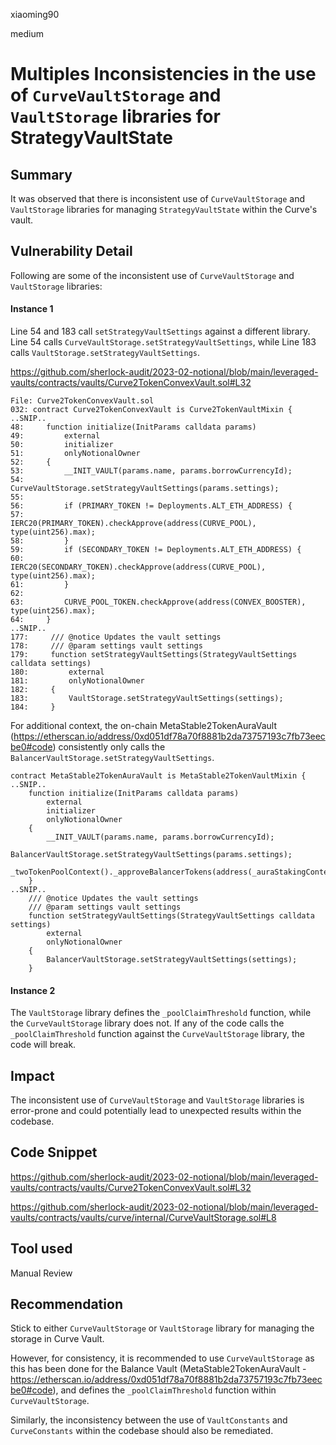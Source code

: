 xiaoming90

medium

# Multiples Inconsistencies in the use of `CurveVaultStorage` and `VaultStorage` libraries for StrategyVaultState

## Summary

It was observed that there is inconsistent use of `CurveVaultStorage` and `VaultStorage` libraries for managing `StrategyVaultState` within the Curve's vault.

## Vulnerability Detail

Following are some of the inconsistent use of `CurveVaultStorage` and `VaultStorage` libraries:

#### Instance 1

Line 54 and 183 call `setStrategyVaultSettings` against a different library. Line 54 calls `CurveVaultStorage.setStrategyVaultSettings`, while Line 183 calls `VaultStorage.setStrategyVaultSettings`.

https://github.com/sherlock-audit/2023-02-notional/blob/main/leveraged-vaults/contracts/vaults/Curve2TokenConvexVault.sol#L32

```solidity
File: Curve2TokenConvexVault.sol
032: contract Curve2TokenConvexVault is Curve2TokenVaultMixin {
..SNIP..
48:     function initialize(InitParams calldata params)
49:         external
50:         initializer
51:         onlyNotionalOwner
52:     {
53:         __INIT_VAULT(params.name, params.borrowCurrencyId);
54:         CurveVaultStorage.setStrategyVaultSettings(params.settings);
55: 
56:         if (PRIMARY_TOKEN != Deployments.ALT_ETH_ADDRESS) {
57:             IERC20(PRIMARY_TOKEN).checkApprove(address(CURVE_POOL), type(uint256).max);
58:         }
59:         if (SECONDARY_TOKEN != Deployments.ALT_ETH_ADDRESS) {
60:             IERC20(SECONDARY_TOKEN).checkApprove(address(CURVE_POOL), type(uint256).max);
61:         }
62: 
63:         CURVE_POOL_TOKEN.checkApprove(address(CONVEX_BOOSTER), type(uint256).max);
64:     }
..SNIP..
177:     /// @notice Updates the vault settings
178:     /// @param settings vault settings
179:     function setStrategyVaultSettings(StrategyVaultSettings calldata settings)
180:         external
181:         onlyNotionalOwner
182:     {
183:         VaultStorage.setStrategyVaultSettings(settings);
184:     }
```

For additional context, the on-chain MetaStable2TokenAuraVault (https://etherscan.io/address/0xd051df78a70f8881b2da73757193c7fb73eecbe0#code) consistently only calls the `BalancerVaultStorage.setStrategyVaultSettings`.

```solidity
contract MetaStable2TokenAuraVault is MetaStable2TokenVaultMixin {
..SNIP..
    function initialize(InitParams calldata params)
        external
        initializer
        onlyNotionalOwner
    {
        __INIT_VAULT(params.name, params.borrowCurrencyId);
        BalancerVaultStorage.setStrategyVaultSettings(params.settings);
        _twoTokenPoolContext()._approveBalancerTokens(address(_auraStakingContext().auraBooster));
    }
..SNIP..
    /// @notice Updates the vault settings
    /// @param settings vault settings
    function setStrategyVaultSettings(StrategyVaultSettings calldata settings)
        external
        onlyNotionalOwner
    {
        BalancerVaultStorage.setStrategyVaultSettings(settings);
    }
```

#### Instance 2

The `VaultStorage` library defines the `_poolClaimThreshold` function, while the  `CurveVaultStorage` library does not. If any of the code calls the `_poolClaimThreshold` function against the `CurveVaultStorage` library, the code will break.

## Impact

The inconsistent use of `CurveVaultStorage` and `VaultStorage` libraries is error-prone and could potentially lead to unexpected results within the codebase.

## Code Snippet

https://github.com/sherlock-audit/2023-02-notional/blob/main/leveraged-vaults/contracts/vaults/Curve2TokenConvexVault.sol#L32

https://github.com/sherlock-audit/2023-02-notional/blob/main/leveraged-vaults/contracts/vaults/curve/internal/CurveVaultStorage.sol#L8

## Tool used

Manual Review

## Recommendation

Stick to either `CurveVaultStorage` or `VaultStorage` library for managing the storage in Curve Vault.

However, for consistency, it is recommended to use `CurveVaultStorage` as this has been done for the Balance Vault (MetaStable2TokenAuraVault - https://etherscan.io/address/0xd051df78a70f8881b2da73757193c7fb73eecbe0#code), and defines the `_poolClaimThreshold` function within `CurveVaultStorage`.

Similarly, the inconsistency between the use of `VaultConstants` and `CurveConstants` within the codebase should also be remediated.